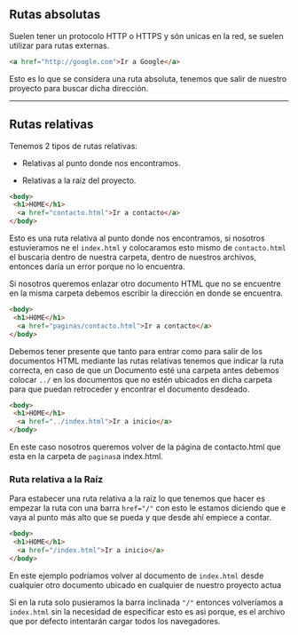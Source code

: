 ## Rutas absolutas

Suelen tener un protocolo HTTP o HTTPS y són unicas en la red, se suelen utilizar para rutas externas.

~~~html
<a href="http://google.com">Ir a Google</a>
~~~

Esto es lo que se considera una ruta absoluta, tenemos que salir de nuestro proyecto para buscar dicha dirección.

---

## Rutas relativas

Tenemos 2 tipos de rutas relativas:

* Relativas al punto donde nos encontramos.

* Relativas a la raíz del proyecto.

~~~html
<body>
 <h1>HOME</h1>
  <a href="contacto.html">Ir a contacto</a>
</body>
~~~
Esto es una ruta relativa al punto donde nos encontramos, si nosotros estuvieramos ne el ``index.html`` y colocaramos esto mismo de `contacto.html` el buscaria dentro de nuestra carpeta, dentro de nuestros archivos, entonces daría un error porque no lo encuentra.

Si nosotros queremos enlazar otro documento HTML que no se encuentre en la misma carpeta debemos escribir la dirección en donde se encuentra.

~~~html
<body>
 <h1>HOME</h1>
  <a href="paginas/contacto.html">Ir a contacto</a>
</body>
~~~

Debemos tener presente que tanto para entrar como para salir de los documentos HTML mediante las rutas relativas tenemos que indicar la ruta correcta, en caso de que un Documento esté una carpeta antes debemos colocar `../` en los documentos que no estén ubicados en dicha carpeta para que puedan retroceder y encontrar el documento desdeado.

~~~html
<body>
 <h1>HOME</h1>
  <a href="../index.html">Ir a inicio</a>
</body>
~~~

En este caso nosotros queremos volver de la página de contacto.html que esta en la carpeta de `paginas`a index.html.

### **Ruta relativa a la Raíz**

Para estabecer una ruta relativa a la raíz lo que tenemos que hacer es empezar la ruta con una barra `href="/"` con esto le estamos diciendo que e vaya al punto más alto que se pueda y que desde ahí empiece a contar.

~~~html
<body>
 <h1>HOME</h1>
  <a href="/index.html">Ir a inicio</a>
</body>
~~~

En este ejemplo podríamos volver al documento de `index.html` desde cualquier otro documento ubicado en cualquier de nuestro proyecto actua

Si en la ruta solo pusieramos la barra inclinada `"/"` entonces volveríamos a `index.html` sin la necesidad de especificar esto es asi porque, es el archivo que por defecto intentarán cargar todos los navegadores.

